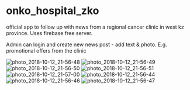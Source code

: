 # onko_hospital_zko
official app to follow up with news from a regional cancer clinic in west kz province.
Uses firebase free server.

Admin can login and create new news post - add text & photo. E.g. promotional offers from the clinic

![photo_2018-10-12_21-56-48](https://user-images.githubusercontent.com/4441068/46883426-78e69500-ce6b-11e8-8819-f73e9d454bf6.jpg)
![photo_2018-10-12_21-56-49](https://user-images.githubusercontent.com/4441068/46883427-797f2b80-ce6b-11e8-9791-fd242d1b4957.jpg)
![photo_2018-10-12_21-56-50](https://user-images.githubusercontent.com/4441068/46883430-797f2b80-ce6b-11e8-99d8-1ad382f38e0c.jpg)
![photo_2018-10-12_21-56-51](https://user-images.githubusercontent.com/4441068/46883431-797f2b80-ce6b-11e8-98d2-33b6e482d06e.jpg)
![photo_2018-10-12_21-57-00](https://user-images.githubusercontent.com/4441068/46883433-7a17c200-ce6b-11e8-99c4-7e097a0dd5e4.jpg)
![photo_2018-10-12_21-56-44](https://user-images.githubusercontent.com/4441068/46883434-7a17c200-ce6b-11e8-85c0-0907b3bb2dfb.jpg)
![photo_2018-10-12_21-56-46](https://user-images.githubusercontent.com/4441068/46883435-7a17c200-ce6b-11e8-8cc1-23b28cf6e4fe.jpg)
![photo_2018-10-12_21-56-47](https://user-images.githubusercontent.com/4441068/46883436-7ab05880-ce6b-11e8-89ec-38a554df07c8.jpg)
